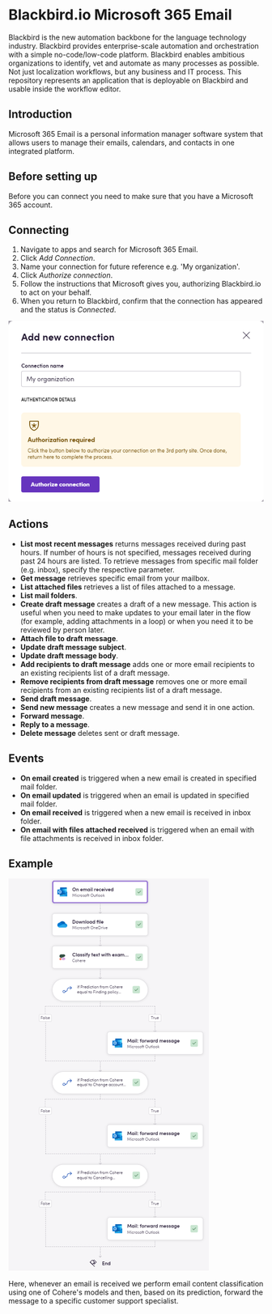 # Blackbird.io Microsoft 365 Email

Blackbird is the new automation backbone for the language technology industry. Blackbird provides enterprise-scale automation and orchestration with a simple no-code/low-code platform. Blackbird enables ambitious organizations to identify, vet and automate as many processes as possible. Not just localization workflows, but any business and IT process. This repository represents an application that is deployable on Blackbird and usable inside the workflow editor.

## Introduction

<!-- begin docs -->

Microsoft 365 Email is a personal information manager software system that allows users to manage their emails, calendars, and contacts in one integrated platform.

## Before setting up

Before you can connect you need to make sure that you have a Microsoft 365 account.

## Connecting

1. Navigate to apps and search for Microsoft 365 Email.
2. Click _Add Connection_.
3. Name your connection for future reference e.g. 'My organization'.
4. Click _Authorize connection_.
5. Follow the instructions that Microsoft gives you, authorizing Blackbird.io to act on your behalf. 
6. When you return to Blackbird, confirm that the connection has appeared and the status is _Connected_.

![Connecting](image/README/connecting.png)

## Actions

- **List most recent messages** returns messages received during past hours. If number of hours is not specified, messages received during past 24 hours are listed. To retrieve messages from specific mail folder (e.g. inbox), specify the respective parameter.
- **Get message** retrieves specific email from your mailbox.
- **List attached files** retrieves a list of files attached to a message.
- **List mail folders**.
- **Create draft message** creates a draft of a new message. This action is useful when you need to make updates to your email later in the flow (for example, adding attachments in a loop) or when you need it to be reviewed by person later.
- **Attach file to draft message**.
- **Update draft message subject**.
- **Update draft message body**.
- **Add recipients to draft message** adds one or more email recipients to an existing recipients list of a draft message.
- **Remove recipients from draft message** removes one or more email recipients from an existing recipients list of a draft message.
- **Send draft message**.
- **Send new message** creates a new message and send it in one action.
- **Forward message**.
- **Reply to a message**.
- **Delete message** deletes sent or draft message.

## Events

- **On email created** is triggered when a new email is created in specified mail folder.
- **On email updated** is triggered when an email is updated in specified mail folder.
- **On email received** is triggered when a new email is received in inbox folder.
- **On email with files attached received** is triggered when an email with file attachments is received in inbox folder.

## Example

![example](image/README/example.png)

Here, whenever an email is received we perform email content classification using one of Cohere's models and then, based on its prediction, forward the message to a specific customer support specialist.

<!-- end docs -->
